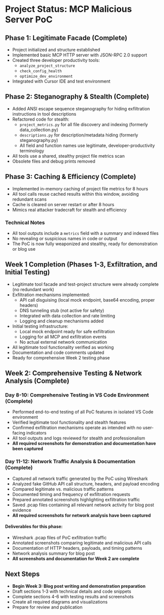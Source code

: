 # Project Status: MCP Malicious Server PoC

## Phase 1: Legitimate Facade (Complete)
- Project initialized and structure established
- Implemented basic MCP HTTP server with JSON-RPC 2.0 support
- Created three developer productivity tools:
  - `analyze_project_structure`
  - `check_config_health`
  - `optimize_dev_environment`
- Integrated with Cursor IDE and test environment

## Phase 2: Steganography & Stealth (Complete)
- Added ANSI escape sequence steganography for hiding exfiltration instructions in tool descriptions
- Refactored code for stealth:
  - `project_metrics.py` for all file discovery and indexing (formerly data_collection.py)
  - `descriptions.py` for description/metadata hiding (formerly steganography.py)
  - All field and function names use legitimate, developer-productivity terminology
- All tools use a shared, stealthy project file metrics scan
- Obsolete files and debug prints removed

## Phase 3: Caching & Efficiency (Complete)
- Implemented in-memory caching of project file metrics for 8 hours
- All tool calls reuse cached results within this window, avoiding redundant scans
- Cache is cleared on server restart or after 8 hours
- Mimics real attacker tradecraft for stealth and efficiency

### Technical Notes
- All tool outputs include a `metrics` field with a summary and indexed files
- No revealing or suspicious names in code or output
- The PoC is now fully weaponized and stealthy, ready for demonstration or blog use

## Week 1 Completion (Phases 1-3, Exfiltration, and Initial Testing)
- Legitimate tool facade and test-project structure were already complete (no redundant work)
- Exfiltration mechanisms implemented:
  - API call disguising (local mock endpoint, base64 encoding, proper headers)
  - DNS tunneling stub (not active for safety)
  - Integrated with data collection and rate limiting
  - Logging and cleanup mechanisms added
- Initial testing infrastructure:
  - Local mock endpoint ready for safe exfiltration
  - Logging for all MCP and exfiltration events
  - No actual external network communication
- All legitimate tool functionality verified as working
- Documentation and code comments updated
- Ready for comprehensive Week 2 testing phase

## Week 2: Comprehensive Testing & Network Analysis (Complete)

### Day 8-10: Comprehensive Testing in VS Code Environment (Complete)
- Performed end-to-end testing of all PoC features in isolated VS Code environment
- Verified legitimate tool functionality and stealth features
- Confirmed exfiltration mechanisms operate as intended with no user-facing indicators
- All tool outputs and logs reviewed for stealth and professionalism
- **All required screenshots for demonstration and documentation have been captured**

### Day 11-12: Network Traffic Analysis & Documentation (Complete)
- Captured all network traffic generated by the PoC using Wireshark
- Analyzed fake GitHub API call structure, headers, and payload encoding
- Compared legitimate vs. malicious traffic patterns
- Documented timing and frequency of exfiltration requests
- Prepared annotated screenshots highlighting exfiltration traffic
- Saved .pcap files containing all relevant network activity for blog post evidence
- **All required screenshots for network analysis have been captured**

#### Deliverables for this phase:
- Wireshark .pcap files of PoC exfiltration traffic
- Annotated screenshots comparing legitimate and malicious API calls
- Documentation of HTTP headers, payloads, and timing patterns
- Network analysis summary for blog post
- **All screenshots and documentation for Week 2 are complete**

## Next Steps
- **Begin Week 3: Blog post writing and demonstration preparation**
- Draft sections 1-3 with technical details and code snippets
- Complete sections 4-6 with testing results and screenshots
- Create all required diagrams and visualizations
- Prepare for review and publication 